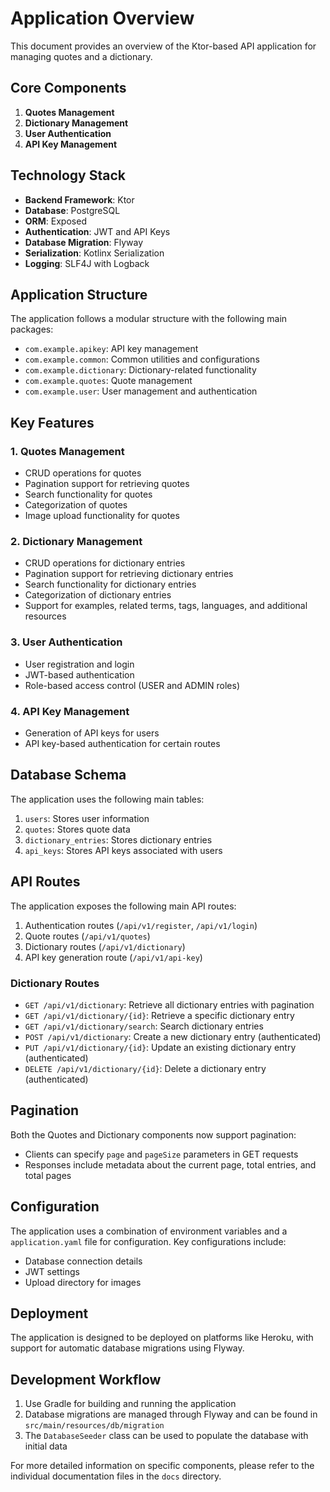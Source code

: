 # Application Overview

This document provides an overview of the Ktor-based API application for managing quotes and a dictionary.

## Core Components

1. **Quotes Management**
2. **Dictionary Management**
3. **User Authentication**
4. **API Key Management**

## Technology Stack

- **Backend Framework**: Ktor
- **Database**: PostgreSQL
- **ORM**: Exposed
- **Authentication**: JWT and API Keys
- **Database Migration**: Flyway
- **Serialization**: Kotlinx Serialization
- **Logging**: SLF4J with Logback

## Application Structure

The application follows a modular structure with the following main packages:

- `com.example.apikey`: API key management
- `com.example.common`: Common utilities and configurations
- `com.example.dictionary`: Dictionary-related functionality
- `com.example.quotes`: Quote management
- `com.example.user`: User management and authentication

## Key Features

### 1. Quotes Management

- CRUD operations for quotes
- Pagination support for retrieving quotes
- Search functionality for quotes
- Categorization of quotes
- Image upload functionality for quotes

### 2. Dictionary Management

- CRUD operations for dictionary entries
- Pagination support for retrieving dictionary entries
- Search functionality for dictionary entries
- Categorization of dictionary entries
- Support for examples, related terms, tags, languages, and additional resources

### 3. User Authentication

- User registration and login
- JWT-based authentication
- Role-based access control (USER and ADMIN roles)

### 4. API Key Management

- Generation of API keys for users
- API key-based authentication for certain routes

## Database Schema

The application uses the following main tables:

1. `users`: Stores user information
2. `quotes`: Stores quote data
3. `dictionary_entries`: Stores dictionary entries
4. `api_keys`: Stores API keys associated with users

## API Routes

The application exposes the following main API routes:

1. Authentication routes (`/api/v1/register`, `/api/v1/login`)
2. Quote routes (`/api/v1/quotes`)
3. Dictionary routes (`/api/v1/dictionary`)
4. API key generation route (`/api/v1/api-key`)

### Dictionary Routes

- `GET /api/v1/dictionary`: Retrieve all dictionary entries with pagination
- `GET /api/v1/dictionary/{id}`: Retrieve a specific dictionary entry
- `GET /api/v1/dictionary/search`: Search dictionary entries
- `POST /api/v1/dictionary`: Create a new dictionary entry (authenticated)
- `PUT /api/v1/dictionary/{id}`: Update an existing dictionary entry (authenticated)
- `DELETE /api/v1/dictionary/{id}`: Delete a dictionary entry (authenticated)

## Pagination

Both the Quotes and Dictionary components now support pagination:

- Clients can specify `page` and `pageSize` parameters in GET requests
- Responses include metadata about the current page, total entries, and total pages

## Configuration

The application uses a combination of environment variables and a `application.yaml` file for configuration. Key configurations include:

- Database connection details
- JWT settings
- Upload directory for images

## Deployment

The application is designed to be deployed on platforms like Heroku, with support for automatic database migrations using Flyway.

## Development Workflow

1. Use Gradle for building and running the application
2. Database migrations are managed through Flyway and can be found in `src/main/resources/db/migration`
3. The `DatabaseSeeder` class can be used to populate the database with initial data

For more detailed information on specific components, please refer to the individual documentation files in the `docs` directory.